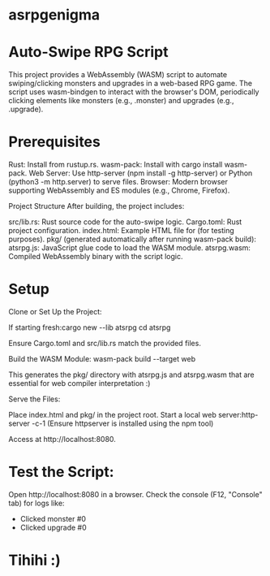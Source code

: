 # asrpgenigma

# Auto-Swipe RPG Script
This project provides a WebAssembly (WASM) script to automate swiping/clicking monsters and upgrades in a web-based RPG game. The script uses wasm-bindgen to interact with the browser's DOM, periodically clicking elements like monsters (e.g., .monster) and upgrades (e.g., .upgrade).

# Prerequisites

Rust: Install from rustup.rs.
wasm-pack: Install with cargo install wasm-pack.
Web Server: Use http-server (npm install -g http-server) or Python (python3 -m http.server) to serve files.
Browser: Modern browser supporting WebAssembly and ES modules (e.g., Chrome, Firefox).

Project Structure
After building, the project includes:

src/lib.rs: Rust source code for the auto-swipe logic.
Cargo.toml: Rust project configuration.
index.html: Example HTML file for (for testing purposes).
pkg/ (generated automatically after running wasm-pack build):
atsrpg.js: JavaScript glue code to load the WASM module.
atsrpg.wasm: Compiled WebAssembly binary with the script logic.



# Setup

Clone or Set Up the Project:

If starting fresh:cargo new --lib atsrpg
cd atsrpg


Ensure Cargo.toml and src/lib.rs match the provided files.


Build the WASM Module:
wasm-pack build --target web


This generates the pkg/ directory with atsrpg.js and atsrpg.wasm that are essential for web compiler interpretation :)


Serve the Files:

Place index.html and pkg/ in the project root.
Start a local web server:http-server -c-1
(Ensure httpserver is installed using the npm tool)

Access at http://localhost:8080.


# Test the Script:

Open http://localhost:8080 in a browser.
Check the console (F12, "Console" tab) for logs like: 
- Clicked monster #0
- Clicked upgrade #0

# Tihihi :)
